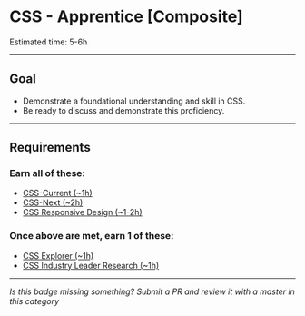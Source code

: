 # CSS - Apprentice [Composite]

<!-- {{ New badge image goes here }} -->
<!-- TODO: design new V2 CSS badge before this releases -->

Estimated time: 5-6h

-----


## Goal
- Demonstrate a foundational understanding and skill in CSS.
- Be ready to discuss and demonstrate this proficiency.


-----


## Requirements

### Earn all of these:

- [CSS-Current (~1h)](_micro_css-current.md)
- [CSS-Next (~2h)](_micro_css-next.md)
- [CSS Responsive Design (~1-2h)](_micro_css-responsive-design.md)

### Once above are met, earn 1 of these:

- [CSS Explorer (~1h)](_micro_EXPLORER.md)
- [CSS Industry Leader Research (~1h)](_micro_industry-leader-research.md)


-----

  *Is this badge missing something? Submit a PR and review it with a master in this category*
